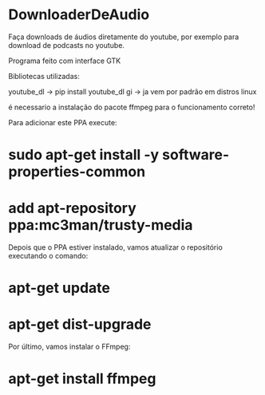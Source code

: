 # DownloaderDeAudio
Faça downloads de áudios diretamente do youtube, por exemplo para download de podcasts no youtube.

Programa feito com interface GTK

Bibliotecas utilizadas:

youtube_dl -> pip install youtube_dl
gi -> ja vem por padrão em distros linux

é necessario a instalação do pacote ffmpeg para o funcionamento correto!

Para adicionar este PPA execute:

# sudo apt-get install -y software-properties-common
# add apt-repository ppa:mc3man/trusty-media

Depois que o PPA estiver instalado, vamos atualizar o repositório executando o comando:

# apt-get update
# apt-get dist-upgrade

Por último, vamos instalar o FFmpeg:

# apt-get install ffmpeg

 


